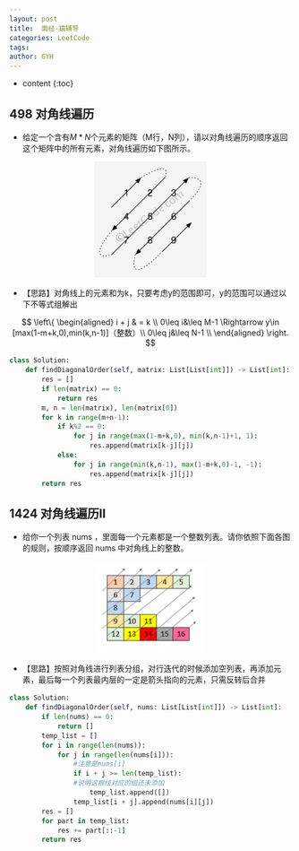 ```yaml
---
layout: post
title:  面经-猿辅导
categories: LeetCode
tags: 
author: GYH
---
```


* content
{:toc}

## 498 对角线遍历

- 给定一个含有$M*N$个元素的矩阵（M行，N列），请以对角线遍历的顺序返回这个矩阵中的所有元素，对角线遍历如下图所示。

<div align="center"> <img src="pic/猿辅导LeetCode_498.png" width = 200 /> </div>

- 【思路】对角线上的元素和为k，只要考虑y的范围即可，y的范围可以通过以下不等式组解出
  
$$
\left\{
\begin{aligned}
i + j & = k \\
0\leq i&\leq M-1 \Rightarrow y\in [max(1-m+k,0),min(k,n-1)]（整数）\\
0\leq j&\leq N-1  \\
\end{aligned}
\right.
$$

```python
class Solution:
    def findDiagonalOrder(self, matrix: List[List[int]]) -> List[int]:
        res = []
        if len(matrix) == 0:
            return res
        m, n = len(matrix), len(matrix[0])
        for k in range(m+n-1):
            if k%2 == 0:
                for j in range(max(1-m+k,0), min(k,n-1)+1, 1):
                    res.append(matrix[k-j][j])
            else:
                for j in range(min(k,n-1), max(1-m+k,0)-1, -1):
                    res.append(matrix[k-j][j])
        return res
```

## 1424 对角线遍历Ⅱ

- 给你一个列表 nums ，里面每一个元素都是一个整数列表。请你依照下面各图的规则，按顺序返回 nums 中对角线上的整数。

<div align="center"> <img src="pic/猿辅导LeetCode_1424.png" width = 200 /> </div>

- 【思路】按照对角线进行列表分组，对行迭代的时候添加空列表，再添加元素，最后每一个列表最内层的一定是箭头指向的元素，只需反转后合并

```python
class Solution:
    def findDiagonalOrder(self, nums: List[List[int]]) -> List[int]:
        if len(nums) == 0:
            return []
        temp_list = []
        for i in range(len(nums)):
            for j in range(len(nums[i])):
                #注意是nums[i]
                if i + j >= len(temp_list):
                #说明这根线对应的组还未添加
                    temp_list.append([])
                temp_list[i + j].append(nums[i][j])
        res = []
        for part in temp_list:
            res += part[::-1]
        return res
```
